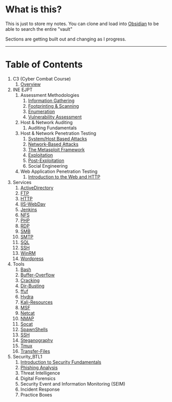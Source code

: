 # What is this?

This is just to store my notes. You can clone and load into [Obsidian](https://obsidian.md/) to be able to search the entire "vault"

Sections are getting built out and changing as I progress.

---

# Table of Contents
1. C3 (Cyber Combat Course)
	1. [Overview](C3(Cyber_Combat_Course)/C3_Overview.md)
2. INE EJPT
	1. Assessment Methodologies
		1. [Information Gathering](/INE_EJPTv2/Assessment_Methodologies/Information_Gathering.md)
		2. [Footprinting & Scanning](/INE_EJPTv2/Assessment_Methodologies/Footprinting_Scanning.md)
		3. [Enumeration](/INE_EJPTv2/Assessment_Methodologies/Enumeration.md)
		4. [Vulnerability Assessment](/INE_EJPTv2/Assessment_Methodologies/Vulnerability_Assessment.md)
	2. Host & Network Auditing
		1. Auditing Fundamentals
	3. Host & Network Penetration Testing
		1. [System/Host Based Attacks](/INE_EJPTv2/Host_Network_Penetration_Testing/System_Host_Based_Attacks.md)
		2. [Network-Based Attacks](/INE_EJPTv2/Host_Network_Penetration_Testing/Network_Based_Attacks.md)
		3. [The Metasploit Framework](/INE_EJPTv2/Host_Network_Penetration_Testing/The_Metasploit_Framework.md)
		4. [Exploitation](/INE_EJPTv2/Host_Network_Penetration_Testing/Exploitation.md)
		5. [Post-Exploitation](/INE_EJPTv2/Host_Network_Penetration_Testing/Post_Exploitation.md)
		6. Social Engineering
	4. Web Application Penetration Testing
		1. [Introduction to the Web and HTTP](INE_EJPTv2/Web_and_HTTP.md)
3. Services
	1. [ActiveDirectory](Services/ActiveDirectory.md)
	2. [FTP](Services/FTP.md)
	3. [HTTP](Services/HTTP.md)
	4. [IIS-WebDav](Services/IIS-WebDav.md)
	5. [Jenkins](Services/Jenkins.md)
	6. [NFS](Services/NFS.md)
	7. [PHP](Services/PHP.md)
	8. [RDP](Services/RDP.md)
	9. [SMB](Services/SMB.md)
	10. [SMTP](Services/SMTP.md)
	11. [SQL](Services/SQL.md)
	12. [SSH](Services/SSH.md)
	13. [WinRM](Services/WinRM.md)
	14. [Wordpress](Services/Wordpress.md)
5. Tools
	1. [Bash](Tools/BASH.md)
	2. [Buffer-Overflow](Tools/Buffer-Overflow.md)
	3. [Cracking](Tools/Cracking.md)
	4. [Dir-Busting](Tools/Dir-Busting.md)
	5. [ffuf](Tools/ffuf.md)
	6. [Hydra](Tools/Hydra.md)
	7. [Kali-Resources](Tools/Kali-Resources.md)
	8. [MSF](Tools/MSF.md)
	9. [Netcat](Tools/Netcat.md)
	10. [NMAP](Tools/NMAP.md)
	11. [Socat](Tools/Socat.md)
	12. [SpawnShells](Tools/SpawnShells.md)
	13. [SSH](Tools/SSH.md)
	14. [Steganography](Tools/Steganography.md)
	15. [Tmux](Tools/Tmux.md)
	16. [Transfer-Files](Tools/Transfer-Files.md)
6. Security_BTL1
	1. [Introduction to Security Fundamentals](Security_BTL1/BTL1.md#Security-Fundamentals)
	2. [Phishing Analysis](Security_BTL1/BTL1.md#Phishing-Analysis)
	3. Threat Intelligence
	4. Digital Forensics
	5. Security Event and Information Monitoring (SEIM)
	6. Incident Response
	7. Practice Boxes

